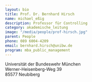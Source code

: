 ```yaml
---
layout: bio
title: Prof. Dr. Bernhard Hirsch
name: michael_eßig
description: Professor für Controlling
category: akademische_leitung
image: "/media/people/prof-hirsch.jpg"
parent: People
phone: 089 6004-4209
email: bernhard.hirsch@unibw.de
program: mba_public_management
---
```


Universität der Bundeswehr München<br>
Werner-Heisenberg-Weg 39<br>
85577 Neubiberg
